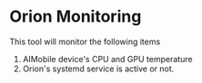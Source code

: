 # Orion Monitoring
This tool will monitor the following items
1. AIMobile device's CPU and GPU temperature
2. Orion's systemd service is active or not.

